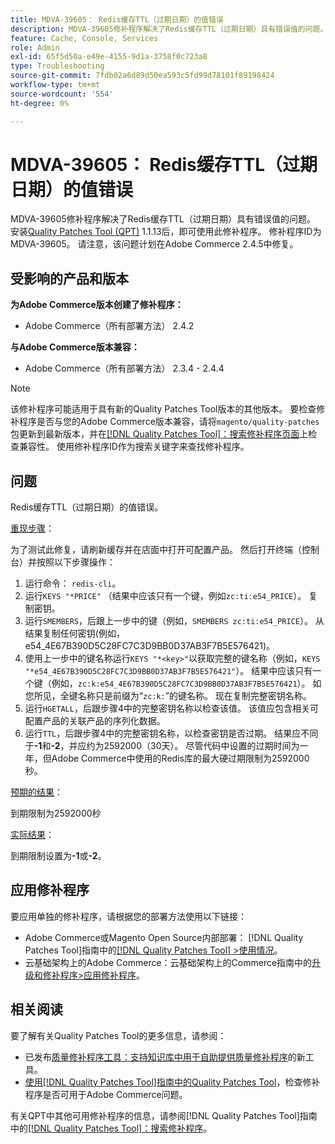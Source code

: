 ```yaml
---
title: MDVA-39605： Redis缓存TTL（过期日期）的值错误
description: MDVA-39605修补程序解决了Redis缓存TTL（过期日期）具有错误值的问题。 安装[Quality Patches Tool (QPT)](https://experienceleague.adobe.com/zh-hans/docs/commerce-operations/tools/quality-patches-tool/quality-patches-tool-to-self-serve-quality-patches) 1.1.13后，即可使用此修补程序。 修补程序ID为MDVA-39605。 请注意，该问题计划在Adobe Commerce 2.4.5中修复。
feature: Cache, Console, Services
role: Admin
exl-id: 65f5d50a-e49e-4155-9d1a-3758f0c723a8
type: Troubleshooting
source-git-commit: 7fdb02a6d89d50ea593c5fd99d78101f89198424
workflow-type: tm+mt
source-wordcount: '554'
ht-degree: 0%

---
```


# MDVA-39605： Redis缓存TTL（过期日期）的值错误

MDVA-39605修补程序解决了Redis缓存TTL（过期日期）具有错误值的问题。 安装[Quality Patches Tool (QPT)](https://experienceleague.adobe.com/zh-hans/docs/commerce-operations/tools/quality-patches-tool/quality-patches-tool-to-self-serve-quality-patches) 1.1.13后，即可使用此修补程序。 修补程序ID为MDVA-39605。 请注意，该问题计划在Adobe Commerce 2.4.5中修复。

## 受影响的产品和版本

**为Adobe Commerce版本创建了修补程序：**

* Adobe Commerce（所有部署方法） 2.4.2

**与Adobe Commerce版本兼容：**

* Adobe Commerce（所有部署方法） 2.3.4 - 2.4.4

>[!NOTE]
>
>该修补程序可能适用于具有新的Quality Patches Tool版本的其他版本。 要检查修补程序是否与您的Adobe Commerce版本兼容，请将`magento/quality-patches`包更新到最新版本，并在[[!DNL Quality Patches Tool]：搜索修补程序页面](https://experienceleague.adobe.com/zh-hans/docs/commerce-operations/tools/quality-patches-tool/quality-patches-tool-to-self-serve-quality-patches)上检查兼容性。 使用修补程序ID作为搜索关键字来查找修补程序。

## 问题

Redis缓存TTL（过期日期）的值错误。

<u>重现步骤</u>：

为了测试此修复，请刷新缓存并在店面中打开可配置产品。 然后打开终端（控制台）并按照以下步骤操作：

1. 运行命令： `redis-cli`。
1. 运行`KEYS "*PRICE"` （结果中应该只有一个键，例如`zc:ti:e54_PRICE`）。 复制密钥。
1. 运行`SMEMBERS`，后跟上一步中的键（例如，`SMEMBERS zc:ti:e54_PRICE`）。 从结果复制任何密钥(例如，e54_4E67B390D5C28FC7C3D9BB0D37AB3F7B5E576421)。
1. 使用上一步中的键名称运行`KEYS "*<key>"`以获取完整的键名称（例如，`KEYS "*e54_4E67B390D5C28FC7C3D9BB0D37AB3F7B5E576421"`）。 结果中应该只有一个键（例如，`zc:k:e54_4E67B390D5C28FC7C3D9BB0D37AB3F7B5E576421`）。 如您所见，全键名称只是前缀为“`zc:k:`”的键名称。 现在复制完整密钥名称。
1. 运行`HGETALL`，后跟步骤4中的完整密钥名称以检查该值。 该值应包含相关可配置产品的关联产品的序列化数据。
1. 运行`TTL`，后跟步骤4中的完整密钥名称，以检查密钥是否过期。 结果应不同于&#x200B;**-1**&#x200B;和&#x200B;**-2**，并应约为2592000（30天）。 尽管代码中设置的过期时间为一年，但Adobe Commerce中使用的Redis库的最大硬过期限制为2592000秒。

<u>预期的结果</u>：

到期限制为2592000秒

<u>实际结果</u>：

到期限制设置为&#x200B;**-1**&#x200B;或&#x200B;**-2**。

## 应用修补程序

要应用单独的修补程序，请根据您的部署方法使用以下链接：

* Adobe Commerce或Magento Open Source内部部署： [!DNL Quality Patches Tool]指南中的[[!DNL Quality Patches Tool] >使用情况](/help/tools/quality-patches-tool/usage.md)。
* 云基础架构上的Adobe Commerce：云基础架构上的Commerce指南中的[升级和修补程序>应用修补程序](https://experienceleague.adobe.com/docs/commerce-cloud-service/user-guide/develop/upgrade/apply-patches.html?lang=zh-Hans)。

## 相关阅读

要了解有关Quality Patches Tool的更多信息，请参阅：

* 已发布[质量修补程序工具：支持知识库中用于自助提供质量修补程序](https://experienceleague.adobe.com/zh-hans/docs/commerce-operations/tools/quality-patches-tool/quality-patches-tool-to-self-serve-quality-patches)的新工具。
* [使用[!DNL Quality Patches Tool]指南中的Quality Patches Tool](/help/tools/quality-patches-tool/patches-available-in-qpt/check-patch-for-magento-issue-with-magento-quality-patches.md)，检查修补程序是否可用于Adobe Commerce问题。

有关QPT中其他可用修补程序的信息，请参阅[!DNL Quality Patches Tool]指南中的[[!DNL Quality Patches Tool]：搜索修补程序](https://experienceleague.adobe.com/tools/commerce-quality-patches/index.html?lang=zh-Hans)。
